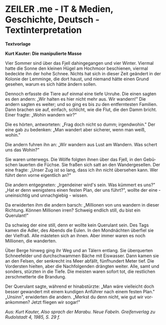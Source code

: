 # ZEILER .me - IT & Medien, Geschichte, Deutsch - Textinterpretation

**Textvorlage**

**Kurt Kauter: Die manipulierte Masse**

Vier Sommer sind über das Fjell dahingegangen und vier Winter. Viermal hatte die Sonne den kleinen Hügel am Hochmoor beschienen, viermal bedeckte ihn der hohe Schnee. Nichts hat sich in dieser Zeit geändert in der Kolonie der Lemminge, die dort haust, und niemand hätte einen Grund gesehen, warum es sich hätte ändern sollen.

Dennoch erfasste die Tiere auf einmal eine tiefe Unruhe. Die einen sagten es den andern: „Wir halten es hier nicht mehr aus. Wir wandern!" Die andern sagten es weiter; und so ging es bis zu den entferntesten Familien. Dann brachen sie auf, einfach, schlicht, wie die Flut, die den Damm bricht. Einer fragte: „Wohin wandern wir?"

Die es hörten, antworteten: „Frag doch nicht so dumm; irgendwohin." Der eine gab zu bedenken: „Man wandert aber sicherer, wenn man weiß, wohin."

Die andern fuhren ihn an: „Wir wandern aus Lust am Wandern. Was schert uns das Wohin?"

Sie waren unterwegs. Die Wölfe folgten ihnen über das Fjell, in den Gebü­schen lauerten die Füchse. Sie fraßen sich satt an den Wandergesellen. Der eine fragte: „Unser Zug ist so lang, dass ich ihn nicht übersehen kann. Wer führt denn vorne eigentlich an?"

Die andern entgegneten: „Irgendeiner wird's sein. Was kümmert es uns?" „Hat er denn wenigstens einen festen Plan, der uns führt?", wollte der eine - uneinsichtig und unnachgiebig - wissen.

Da erwiderten ihm die andern barsch: „Millionen von uns wandern in die­ser Richtung. Können Millionen irren? Schweig endlich still, du bist ein Querulant!"

Da schwieg der eine still, denn er wollte kein Querulant sein. Des Tags kamen die Adler, des Abends die Eulen. In den Mondnächten überfiel sie der Vielfraß. Alle mästeten sich an ihnen. Aber immer waren es noch Millionen, die wanderten.

Über Berge hinweg ging ihr Weg und an Tälern entlang. Sie überquerten Schneefelder und durchschwammen Bäche mit Eiswasser. Dann kamen sie an den Felsen, der senkrecht ins Meer abfällt, fünfhundert Meter tief. Die Vordersten hielten, aber die Nachfolgenden drängten weiter. Alle, samt und sonders, stürzten in die Tiefe. Die meisten waren sofort tot, die restlichen zerschmetterte die Brandung.

Der Querulant sagte, während er hinabstürzte: „Man wäre vielleicht doch besser gewandert mit einem kundigen Anführer nach einem festen Plan." „Unsinn", erwiderten die andern. „Merkst du denn nicht, wie gut wir vor­ankommen? Jetzt fliegen wir sogar!"

*Aus: Kurt Kauter, Also sprach der Marabu. Neue Fabeln. Greifenverlag zu Rudolstadt 4, 1985, S. 29 f.*